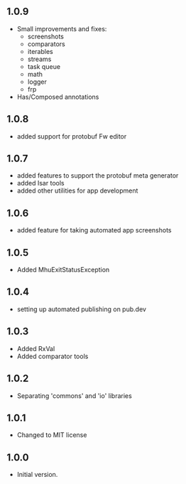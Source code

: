 ## 1.0.9

- Small improvements and fixes:
  - screenshots
  - comparators
  - iterables
  - streams
  - task queue
  - math
  - logger
  - frp
- Has/Composed annotations

## 1.0.8

- added support for protobuf Fw editor

## 1.0.7

- added features to support the protobuf meta generator
- added Isar tools
- added other utilities for app development

## 1.0.6

- added feature for taking automated app screenshots

## 1.0.5

- Added MhuExitStatusException
 
## 1.0.4

- setting up automated publishing on pub.dev

## 1.0.3

- Added RxVal
- Added comparator tools
 
## 1.0.2

- Separating 'commons' and 'io' libraries
 
## 1.0.1

- Changed to MIT license

## 1.0.0

- Initial version.

